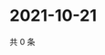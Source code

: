 # 2021-10-21

共 0 条

<!-- BEGIN WEIBO -->
<!-- 最后更新时间 Thu Oct 21 2021 20:13:55 GMT+0800 (China Standard Time) -->

<!-- END WEIBO -->
